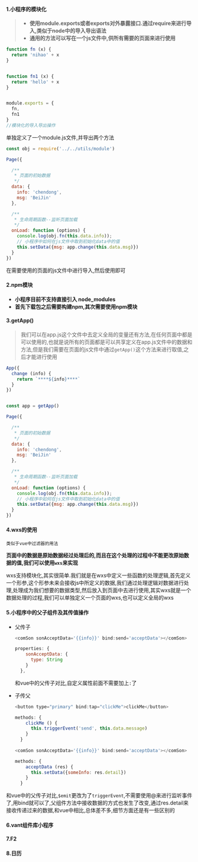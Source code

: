 #### 1.小程序的模块化

> * **使用module.exports或者exports对外暴露接口.通过require来进行导入,类似于node中的导入导出语法**
> * **通用的方法可以写在一个js文件中,供所有需要的页面来进行使用**

```js
function fn (x) {
  return 'nihao' + x
}


function fn1 (x) {
  return 'hello' + x
}


module.exports = {
  fn,
  fn1
}
//模块化的导入导出操作
```

单独定义了一个module.js文件,并导出两个方法

```js
const obj = require('../../utils/module')

Page({

  /**
   * 页面的初始数据
   */
  data: {
    info: 'chendong',
    msg: 'BeiJin'
  },

  /**
   * 生命周期函数--监听页面加载
   */
  onLoad: function (options) {
    console.log(obj.fn(this.data.info));
    // 小程序中如何在js文件中取到初始化data中的值
    this.setData({msg: app.change(this.data.msg)})
  }
})
```

在需要使用的页面的js文件中进行导入,然后使用即可





#### 2.npm模块

* **小程序目前不支持直接引入 node_modules** 
* **首先下载包之后需要构建npm,其次需要使用npm模块**



#### 3.getApp()

> 我们可以在app.js这个文件中去定义全局的变量还有方法,在任何页面中都是可以使用的,也就是说所有的页面都是可以共享定义在app.js文件中的数据和方法,但是我们需要在页面的js文件中通过`getApp()`这个方法来进行取值,之后才能进行使用

```js
App({
  change (info) {
    return `****${info}****`
  }
})


const app = getApp()

Page({

  /**
   * 页面的初始数据
   */
  data: {
    info: 'chendong',
    msg: 'BeiJin'
  },

  /**
   * 生命周期函数--监听页面加载
   */
  onLoad: function (options) {
    console.log(obj.fn(this.data.info));
    // 小程序中如何在js文件中取到初始化data中的值
    this.setData({msg: app.change(this.data.msg)})
  }
})
```







#### 4.wxs的使用

`类似于vue中过滤器的用法`

**页面中的数据是原始数据经过处理后的,而且在这个处理的过程中不能更改原始数据的值,我们可以使用`wxs`来实现**

wxs支持模块化,其实很简单.我们就是在wxs中定义一些函数的处理逻辑,首先定义一个形参,这个形参未来会接收js中所定义的数据,我们通过处理逻辑对数据进行处理,处理成为我们想要的数据类型,然后放入到页面中去进行使用,其实wxs就是一个数据处理的过程,我们可以单独定义一个页面的wxs,也可以定义全局的wxs





#### 5.小程序中的父子组件及其传值操作

* 父传子

  ```js
  <comSon sonAcceptData='{{info}}' bind:send='acceptData'></comSon>
  
  properties: {
      sonAcceptData: {
        type: String
      }
    },
  ```

  和vue中的父传子对比,自定义属性前面不需要加上`:`了

* 子传父

  ```js
  <button type="primary" bind:tap="clickMe">clickMe</button>
  
  methods: {
      clickMe () {
        this.triggerEvent('send', this.data.message)
      }
    }
    
  <comSon sonAcceptData='{{info}}' bind:send='acceptData'></comSon>
  
  methods: {
      acceptData (res) {
        this.setData({someInfo: res.detail})
      }
    }
  ```

  

和vue中的父传子对比,`$emit`更改为了`triggerEvent`,不需要使用@来进行监听事件了,用bind就可以了,父组件方法中接收数据的方式也发生了改变,通过res.detail来接收传递过来的数据,和vue中相比,总体差不多,细节方面还是有一些区别的







#### 6.vant组件库小程序





#### 7.F2





#### 8.日历





